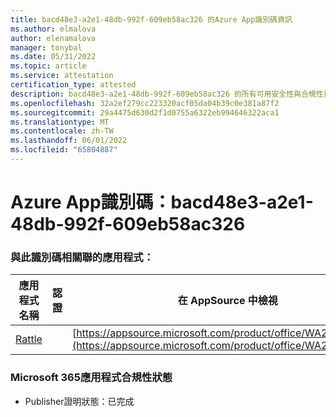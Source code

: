 ```yaml
---
title: bacd48e3-a2e1-48db-992f-609eb58ac326 的Azure App識別碼資訊
ms.author: elmalova
author: elenamalova
manager: tonybal
ms.date: 05/31/2022
ms.topic: article
ms.service: attestation
certification_type: attested
description: bacd48e3-a2e1-48db-992f-609eb58ac326 的所有可用安全性與合規性資訊。
ms.openlocfilehash: 32a2ef279cc223320acf05da04b39c0e381a87f2
ms.sourcegitcommit: 29a4475d630d2f1d0755a6322eb994646322aca1
ms.translationtype: MT
ms.contentlocale: zh-TW
ms.lasthandoff: 06/01/2022
ms.locfileid: "65804887"
---
```

# <a name="azure-app-id-bacd48e3-a2e1-48db-992f-609eb58ac326"></a>Azure App識別碼：bacd48e3-a2e1-48db-992f-609eb58ac326


### <a name="apps-associated-with-this-id"></a>與此識別碼相關聯的應用程式：
| **應用程式名稱** | **認證** | **在 AppSource 中檢視** |
|--------------|---------------|-----------------------|
| [Rattle](../forward/WA200004030.md) |  | [https://appsource.microsoft.com/product/office/WA200004030](https://appsource.microsoft.com/product/office/WA200004030) |

### <a name="microsoft-365-app-compliance-status"></a>Microsoft 365應用程式合規性狀態
- Publisher證明狀態：已完成
